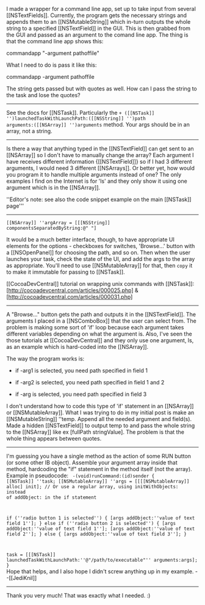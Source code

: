 

I made a wrapper for a command line app, set up to take input from several [[NSTextFields]]. Currently, the program gets the necessary strings and appends them to an [[NSMutableString]] which in-turn outputs the whole string to a specified [[NSTextField]] in the GUI. This is then grabbed from the GUI and passed as an argument to the comand line app. The thing is that the command line app shows this:

commandapp "-argument pathoffile"

What I need to do is pass it like this:

commandapp -argument pathoffile

The string gets passed but with quotes as well. How can I pass the string to the task and lose the quotes?

----

See the docs for [[NSTask]]. Particularly the <code>+ ([[NSTask]] '')launchedTaskWithLaunchPath:([[NSString]] '')path arguments:([[NSArray]] '')arguments</code> method. Your args should be in an array, not a string.

----

Is there a way that anything typed in the [[NSTextField]] can get sent to an [[NSArray]] so I don't have to manually change the array? Each argument I have receives different information {[[NSTextField]]} so if I had 3 different arguments, I would need 3 different [[NSArrays]]. Or better yet, how would you program it to handle multiple arguments instead of one? The only examples I find on the Internet is for 'ls' and they only show it using one argument which is in the [[NSArray]].

''Editor's note: see also the code snippet example on the main [[NSTask]] page'''

----

<code>[[NSArray]] ''argArray = [[[NSString]] componentsSeparatedByString:@" "]</code>

It would be a much better interface, though, to have appropriate UI elements for the options - checkboxes for switches, 'Browse...' button with a [[NSOpenPanel]] for choosing the path, and so on. Then when the user launches your task, check the state of the UI, and add the args to the array as appropriate. You'll need to use [[NSMutableArray]] for that, then <code>copy</code> it to make it immutable for passing to [[NSTask]].

[[CocoaDevCentral]] tutorial on wrapping unix commands with [[NSTask]]: [http://cocoadevcentral.com/articles/000025.php] & [http://cocoadevcentral.com/articles/000031.php]

----

A "Browse..." button gets the path and outputs it in the [[NSTextField]]. The arguments I placed in a [[NSComboBox]] that the user can select from.  The problem is making some sort of 'if' loop because each argument takes different variables depending on what the argument is. Also, I've seen the those tutorials at [[CocoaDevCentral]] and they only use one argument,  ls, as an example which is hard-coded into the [[NSArray]].

The way the program works is:

- if -arg1 is selected, you need path specified  in field 1

- if -arg2 is selected, you need path specified  in field 1 and 2

- if -arg is selected, you need path specified in field 3

I don't understand how to code this type of 'if' statement in an [[NSArray]] or [[NSMutableArray]]. What I was trying to do in my initial post is make an [[NSMutableString]] ''temp. Append all the needed argument and field(s). Made a hidden [[NSTextField]] to output temp to and pass the whole string to the [[NSArray]] like ex [fullPath stringValue]. The problem is that the whole thing appears between quotes.

----

I'm guessing you have a single method as the action of some RUN button (or some other IB object). Assemble your argument array inside that method, hardcoding the "if" statement in the method itself (not the array). Example in pseudocode:
<code>
-(void)runCommand:(id)sender
{
   [[NSTask]] ''task;
   [[NSMutableArray]] ''args = [[[[NSMutableArray]] alloc] init];
   // Or use a regular array, using initWithObjects: instead of addObject: in the if statement

   if (''radio button 1 is selected'') {
      [args addObject:''value of text field 1''];
   } else if (''radio button 2 is selected'') {
      [args addObject:''value of text field 1''];
      [args addObject:''value of text field 2''];
   } else {
      [args addObject:''value of text field 3''];
   }

   task = [[[NSTask]] launchedTaskWithLaunchPath:''@"/path/to/executable"'' arguments:args];
}
</code>
Hope that helps, and I also hope I didn't screw anything up in my example. --[[JediKnil]]

----

Thank you very much! That was exactly what I needed. :)